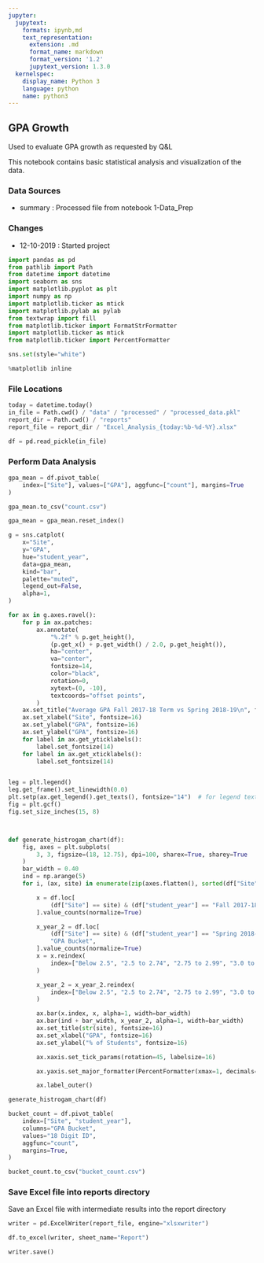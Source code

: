 ```yaml
---
jupyter:
  jupytext:
    formats: ipynb,md
    text_representation:
      extension: .md
      format_name: markdown
      format_version: '1.2'
      jupytext_version: 1.3.0
  kernelspec:
    display_name: Python 3
    language: python
    name: python3
---
```


## GPA Growth

Used to evaluate GPA growth as requested by Q&L

This notebook contains basic statistical analysis and visualization of the data.

### Data Sources
- summary : Processed file from notebook 1-Data_Prep

### Changes
- 12-10-2019 : Started project

```python
import pandas as pd
from pathlib import Path
from datetime import datetime
import seaborn as sns
import matplotlib.pyplot as plt
import numpy as np
import matplotlib.ticker as mtick
import matplotlib.pylab as pylab
from textwrap import fill
from matplotlib.ticker import FormatStrFormatter
import matplotlib.ticker as mtick
from matplotlib.ticker import PercentFormatter

sns.set(style="white")
```

```python
%matplotlib inline
```

### File Locations

```python
today = datetime.today()
in_file = Path.cwd() / "data" / "processed" / "processed_data.pkl"
report_dir = Path.cwd() / "reports"
report_file = report_dir / "Excel_Analysis_{today:%b-%d-%Y}.xlsx"
```

```python
df = pd.read_pickle(in_file)
```

### Perform Data Analysis

```python
gpa_mean = df.pivot_table(
    index=["Site"], values=["GPA"], aggfunc=["count"], margins=True
)
```

```python
gpa_mean.to_csv("count.csv")
```

```python
gpa_mean = gpa_mean.reset_index()
```

```python
g = sns.catplot(
    x="Site",
    y="GPA",
    hue="student_year",
    data=gpa_mean,
    kind="bar",
    palette="muted",
    legend_out=False,
    alpha=1,
)

for ax in g.axes.ravel():
    for p in ax.patches:
        ax.annotate(
            "%.2f" % p.get_height(),
            (p.get_x() + p.get_width() / 2.0, p.get_height()),
            ha="center",
            va="center",
            fontsize=14,
            color="black",
            rotation=0,
            xytext=(0, -10),
            textcoords="offset points",
        )
    ax.set_title("Average GPA Fall 2017-18 Term vs Spring 2018-19\n", fontsize=22)
    ax.set_xlabel("Site", fontsize=16)
    ax.set_ylabel("GPA", fontsize=16)
    ax.set_ylabel("GPA", fontsize=16)
    for label in ax.get_yticklabels():
        label.set_fontsize(14)
    for label in ax.get_xticklabels():
        label.set_fontsize(14)


leg = plt.legend()
leg.get_frame().set_linewidth(0.0)
plt.setp(ax.get_legend().get_texts(), fontsize="14")  # for legend text
fig = plt.gcf()
fig.set_size_inches(15, 8)
```

```python


def generate_histrogam_chart(df):
    fig, axes = plt.subplots(
        3, 3, figsize=(18, 12.75), dpi=100, sharex=True, sharey=True
    )
    bar_width = 0.40
    ind = np.arange(5)
    for i, (ax, site) in enumerate(zip(axes.flatten(), sorted(df["Site"].unique()))):

        x = df.loc[
            (df["Site"] == site) & (df["student_year"] == "Fall 2017-18"), "GPA Bucket"
        ].value_counts(normalize=True)

        x_year_2 = df.loc[
            (df["Site"] == site) & (df["student_year"] == "Spring 2018-19"),
            "GPA Bucket",
        ].value_counts(normalize=True)
        x = x.reindex(
            index=["Below 2.5", "2.5 to 2.74", "2.75 to 2.99", "3.0 to 3.49", "3.5+"]
        )

        x_year_2 = x_year_2.reindex(
            index=["Below 2.5", "2.5 to 2.74", "2.75 to 2.99", "3.0 to 3.49", "3.5+"]
        )

        ax.bar(x.index, x, alpha=1, width=bar_width)
        ax.bar(ind + bar_width, x_year_2, alpha=1, width=bar_width)
        ax.set_title(str(site), fontsize=16)
        ax.set_xlabel("GPA", fontsize=16)
        ax.set_ylabel("% of Students", fontsize=16)

        ax.xaxis.set_tick_params(rotation=45, labelsize=16)

        ax.yaxis.set_major_formatter(PercentFormatter(xmax=1, decimals=0))

        ax.label_outer()
```

```python
generate_histrogam_chart(df)
```

```python
bucket_count = df.pivot_table(
    index=["Site", "student_year"],
    columns="GPA Bucket",
    values="18 Digit ID",
    aggfunc="count",
    margins=True,
)
```

```python
bucket_count.to_csv("bucket_count.csv")
```

### Save Excel file into reports directory

Save an Excel file with intermediate results into the report directory

```python
writer = pd.ExcelWriter(report_file, engine="xlsxwriter")
```

```python
df.to_excel(writer, sheet_name="Report")
```

```python
writer.save()
```
